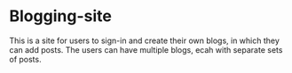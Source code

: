# Blogging-site

This is a site for users to sign-in and create their own blogs, in which they can add posts. The users can have multiple blogs, ecah with separate sets of posts. 
